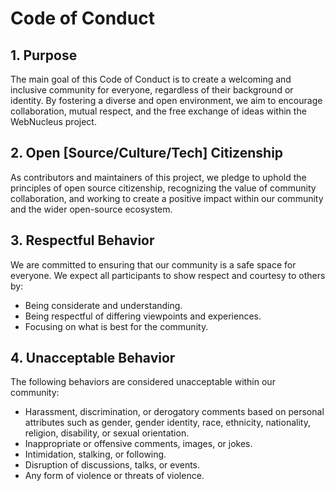 
# Code of Conduct

## 1. Purpose

The main goal of this Code of Conduct is to create a welcoming and inclusive community for everyone, regardless of their background or identity. By fostering a diverse and open environment, we aim to encourage collaboration, mutual respect, and the free exchange of ideas within the WebNucleus project.

## 2. Open [Source/Culture/Tech] Citizenship

As contributors and maintainers of this project, we pledge to uphold the principles of open source citizenship, recognizing the value of community collaboration, and working to create a positive impact within our community and the wider open-source ecosystem.

## 3. Respectful Behavior

We are committed to ensuring that our community is a safe space for everyone. We expect all participants to show respect and courtesy to others by:

* Being considerate and understanding.
* Being respectful of differing viewpoints and experiences.
* Focusing on what is best for the community.

## 4. Unacceptable Behavior

The following behaviors are considered unacceptable within our community:

* Harassment, discrimination, or derogatory comments based on personal attributes such as gender, gender identity, race, ethnicity, nationality, religion, disability, or sexual orientation.
* Inappropriate or offensive comments, images, or jokes.
* Intimidation, stalking, or following.
* Disruption of discussions, talks, or events.
* Any form of violence or threats of violence.
